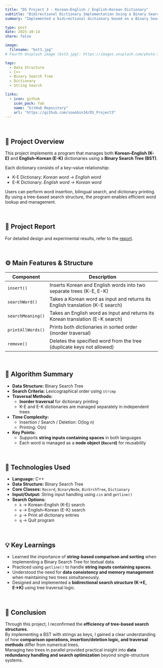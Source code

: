 ```yaml
---
title: "DS Project 3 - Korean–English / English–Korean Dictionary"
subtitle: "Bidirectional Dictionary Implementation Using a Binary Search Tree"
summary: "Implemented a bidirectional dictionary based on a Binary Search Tree (BST) that supports both Korean→English and English→Korean word searches."

type: post
date: 2025-10-14
share: false

image:
  filename: "bst3.jpg"
# Fourth Unsplash image (bst3.jpg): https://images.unsplash.com/photo-1675044794037-9262cedb6d5d?ixlib=rb-4.1.0&ixid=M3wxMjA3fDB8MHxwaG90by1wYWdlfHx8fGVufDB8fHx8fA%3D%3D&auto=format&fit=crop&q=80&w=1332

tags:
  - Data Structure
  - C++
  - Binary Search Tree
  - Dictionary
  - String Search

links:
  - icon: github
    icon_pack: fab
    name: "GitHub Repository"
    url: "https://github.com/sooobin34/DS_Project3"
---
```


<br>

## 🎯 Project Overview
This project implements a program that manages both **Korean–English (K-E)** and **English–Korean (E-K)** dictionaries using a **Binary Search Tree (BST)**.  

Each dictionary consists of a key–value relationship:  
- K-E Dictionary: *Korean word → English word*  
- E-K Dictionary: *English word → Korean word*  

Users can perform word insertion, bilingual search, and dictionary printing.  
By using a tree-based search structure, the program enables efficient word lookup and management.

<br>

## 📄 Project Report  
For detailed design and experimental results, refer to the [report](/files/ds_project123_report.pdf).

<br>

## ⚙️ Main Features & Structure
| Component | Description |
|------------|-------------|
| `insert()` | Inserts Korean and English words into two separate trees (K-E, E-K) |
| `searchWord()` | Takes a Korean word as input and returns its English translation (K-E search) |
| `searchMeaning()` | Takes an English word as input and returns its Korean translation (E-K search) |
| `printAllWords()` | Prints both dictionaries in sorted order (inorder traversal) |
| `remove()` | Deletes the specified word from the tree (duplicate keys not allowed) |

<br>

## 🧠 Algorithm Summary
- **Data Structure:** Binary Search Tree  
- **Search Criteria:** Lexicographical order using `strcmp`  
- **Traversal Methods:**  
  - **Inorder traversal** for dictionary printing  
  - K-E and E-K dictionaries are managed separately in independent trees  
- **Time Complexity:**  
  - Insertion / Search / Deletion: O(log n)  
  - Printing: O(n)  
- **Key Points:**  
  - Supports **string inputs containing spaces** in both languages  
  - Each word is managed as a **node object (`Record`)** for reusability  

<br>

## 🧩 Technologies Used
- **Language:** C++  
- **Data Structure:** Binary Search Tree  
- **Core Classes:** `Record`, `BinaryNode`, `BinSrchTree`, `Dictionary`  
- **Input/Output:** String input handling using `cin` and `getline()`  
- **Search Options:**  
  - `k` → Korean–English (K-E) search  
  - `e` → English–Korean (E-K) search  
  - `p` → Print all dictionary entries  
  - `q` → Quit program  

<br>

## 💡 Key Learnings
- Learned the importance of **string-based comparison and sorting** when implementing a Binary Search Tree for textual data.  
- Practiced using `getline()` to handle **string inputs containing spaces**.  
- Understood the need for **data consistency and memory management** when maintaining two trees simultaneously.  
- Designed and implemented a **bidirectional search structure (K→E, E→K)** using tree traversal logic.  

<br>

## 📘 Conclusion
Through this project, I reconfirmed the **efficiency of tree-based search structures**.  
By implementing a BST with strings as keys, I gained a clear understanding of how **comparison operations, insertion/deletion logic, and traversal methods** differ from numerical trees.  
Managing two trees in parallel provided practical insight into **data redundancy handling and search optimization** beyond single-structure systems.

<dr>
